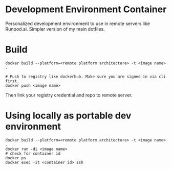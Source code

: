 # Development Environment Container

Personalized development environment to use in remote servers like Runpod.ai. Simpler version of my main dotfiles.

# Build

```shell
docker build --platform=<remote platform architecture> -t <image name> . 

# Push to registry like dockerhub. Make sure you are signed in via cli first.
docker push <image name>
```

Then link your registry credential and repo to remote server.

# Using locally as portable dev environment

```shell
docker build --platform=<remote platform architecture> -t <image name> . 
docker run -di <image name>
# check for container id
docker ps
docker exec -it <container id> zsh
```
